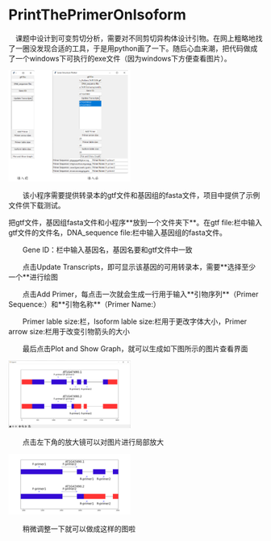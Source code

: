 # PrintThePrimerOnIsoform
&#8194;&#8194;课题中设计到可变剪切分析，需要对不同剪切异构体设计引物。在网上粗略地找了一圈没发现合适的工具，于是用python画了一下。随后心血来潮，把代码做成了一个windows下可执行的exe文件（因为windows下方便查看图片）。</p>
<div align="left"><img src="figure/Figure2.png" width="48%" ></div>
<p style="text-indent: 2em;">该小程序需要提供转录本的gtf文件和基因组的fasta文件，项目中提供了示例文件供下载测试。<br></p>
把gtf文件，基因组fasta文件和小程序**放到一个文件夹下**。在gtf file:栏中输入gtf文件的文件名，DNA_sequence file:栏中输入基因组的fasta文件。<br></p>
<p style="text-indent: 2em;">Gene ID：栏中输入基因名，基因名要和gtf文件中一致<br></p>
<p style="text-indent: 2em;">点击Update Transcripts，即可显示该基因的可用转录本，需要**选择至少一个**进行绘图<br></p>
<p style="text-indent: 2em;">点击Add Primer，每点击一次就会生成一行用于输入**引物序列**（Primer Sequence:）和**引物名称**（Primer Name:）<br></p>
<p style="text-indent: 2em;">Primer lable size:栏，Isoform lable size:栏用于更改字体大小，Primer arrow size:栏用于改变引物箭头的大小<br></p>
<p style="text-indent: 2em;">最后点击Plot and Show Graph，就可以生成如下图所示的图片查看界面<br></p>
<div align="left"><img src="figure/Figure_3.png" width="48%"></div>
<p style="text-indent: 2em;">点击左下角的放大镜可以对图片进行局部放大</p>
<div align="left"><img src="figure/Figure_1.png" width="48%"></div>
<p style="text-indent: 2em;">稍微调整一下就可以做成这样的图啦</p>
